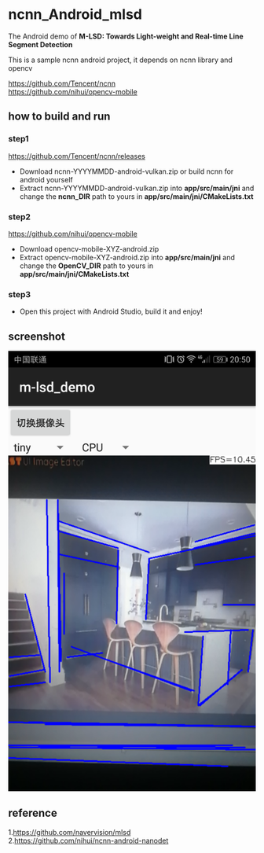 # ncnn_Android_mlsd  

The Android demo of **M-LSD: Towards Light-weight and Real-time Line Segment Detection**  

This is a sample ncnn android project, it depends on ncnn library and opencv  

https://github.com/Tencent/ncnn  
https://github.com/nihui/opencv-mobile  

## how to build and run  
### step1
https://github.com/Tencent/ncnn/releases  

* Download ncnn-YYYYMMDD-android-vulkan.zip or build ncnn for android yourself
* Extract ncnn-YYYYMMDD-android-vulkan.zip into **app/src/main/jni** and change the **ncnn_DIR** path to yours in **app/src/main/jni/CMakeLists.txt**

### step2
https://github.com/nihui/opencv-mobile

* Download opencv-mobile-XYZ-android.zip
* Extract opencv-mobile-XYZ-android.zip into **app/src/main/jni** and change the **OpenCV_DIR** path to yours in **app/src/main/jni/CMakeLists.txt**

### step3
* Open this project with Android Studio, build it and enjoy!


## screenshot  
![](screenshot.png)

## reference  
1.https://github.com/navervision/mlsd  
2.https://github.com/nihui/ncnn-android-nanodet
